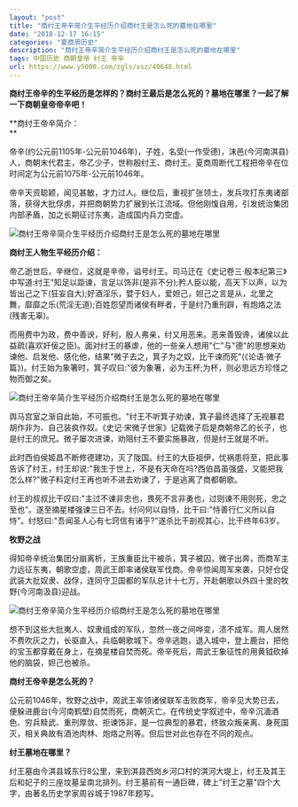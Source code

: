 ```yaml
---
layout: "post"
title: "商纣王帝辛简介生平经历介绍商纣王是怎么死的墓地在哪里"
date: "2018-12-17 16:15"
categories: "夏商周历史"
description: "商纣王帝辛简介生平经历介绍商纣王是怎么死的墓地在哪里"
tags: 中国历史 商朝皇帝 纣王 帝辛
url: https://www.y5000.com/zgls/xsz/40648.html
---
```






**商纣王帝辛的生平经历是怎样的？商纣王最后是怎么死的？墓地在哪里？一起了解一下商朝皇帝帝辛吧！**

 **商纣王帝辛简介：  
**

帝辛(约公元前1105年-公元前1046年)，子姓，名受(一作受德)，沫邑(今河南淇县)人，商朝末代君主，帝乙少子，世称殷纣王、商纣王。夏商周断代工程把帝辛在位时间定为公元前1075年-公元前1046年。

帝辛天资聪颖，闻见甚敏，才力过人。继位后，重视扩张领土，发兵攻打东夷诸部落，获得大批俘虏，并把商朝势力扩展到长江流域。但他刚愎自用，引发统治集团内部矛盾，加之长期征讨东夷，造成国内兵力空虚。

![商纣王帝辛简介生平经历介绍商纣王是怎么死的墓地在哪里](https://img.y5000.com/uploads/allimg/190128/1383f0d36b1ba8679aa4910461ed2439.jpg)

 **商纣王人物生平经历介绍：**

帝乙逝世后，辛继位，这就是辛帝，谥号纣王。司马迁在《史记卷三·殷本纪第三》中写道:纣王"知足以距谏，言足以饰非(是非不分);矜人臣以能，高天下以声，以为皆出己之下(狂妄自大);好酒淫乐，嬖于妇人，爱妲己，妲己之言是从，北里之舞，靡靡之乐(荒淫无道);百姓怨望而诸侯有畔者，于是纣乃重刑辟，有炮烙之法(残害无辜)。

而用费中为政，费中善谀，好利，殷人弗亲，纣又用恶来。恶来善毁谗，诸侯以此益疏(喜欢奸佞之臣)。面对纣王的暴虐，他的一些亲人想用"仁"与"德"的思想来劝谏他、启发他、感化他，结果"微子去之，箕子为之奴，比干谏而死"(《论语·微子篇》)。纣王始为象箸时，箕子叹曰:"彼为象箸，必为玉杯;为杯，则必思远方珍怪之物而御之矣。

![商纣王帝辛简介生平经历介绍商纣王是怎么死的墓地在哪里](https://img.y5000.com/uploads/allimg/190128/0188f784a59e2ff5e70c9b95504213cc.jpg)

舆马宫室之渐自此始，不可振也。"纣王不听箕子劝谏，箕子最终选择了无视暴君胡作非为、自己装疯作奴。《史记·宋微子世家》记载微子启是商朝帝乙的长子，也是纣王的庶兄。微子屡次进谏，劝阻纣王不要实施暴政，但是纣王就是不听。

此时西伯侯姬昌不断修德建功，灭了陇国。纣王的大臣祖伊，忧祸患将至，把此事告诉了纣王，纣王却说:"我生于世上，不是有天命在吗?西伯昌虽强盛，又能把我怎么样?"微子料定纣王再也听不进去劝谏了，于是逃离了商都朝歌。

纣王的叔叔比干叹曰:"主过不谏非忠也，畏死不言非勇也，过则谏不用则死，忠之至也"。遂至摘星楼强谏三日不去。纣问何以自恃，比干曰:"恃善行仁义所以自恃"。纣怒曰:"吾闻圣人心有七窍信有诸乎?"遂杀比干剖视其心，比干终年63岁。

 **牧野之战**

得知帝辛统治集团分崩离析，王族重臣比干被杀，箕子被囚，微子出奔，而商军主力远征东夷，朝歌空虚，周武王即率诸侯联军伐商。帝辛惊闻周军来袭，只好仓促武装大批奴隶、战俘，连同守卫国都的军队总计十七万，开赴朝歌以外四十里的牧野(今河南汲县)迎战。

![商纣王帝辛简介生平经历介绍商纣王是怎么死的墓地在哪里](https://img.y5000.com/uploads/allimg/190128/13e662824bb4389c929158a7ed6f9e25.jpg)

想不到这些大批夷人、奴隶组成的军队，忽然一夜之间哗变，溃不成军。周人居然不费吹灰之力，长驱直入，兵临朝歌城下。帝辛逃跑，退入城中，登上鹿台，把他的宝玉都穿戴在身上，在摘星楼自焚而死。帝辛死后，周武王象征性的用黄钺砍掉他的脑袋，妲己也被杀。

 **商纣王帝辛是怎么死的？**

公元前1046年，牧野之战中，周武王率领诸侯联军击败商军，帝辛见大势已去，便躲进鹿台(今河南鹤壁)自焚而死，商朝灭亡。在传统史学叙述中，帝辛沉湎酒色、穷兵黩武、重刑厚敛、拒谏饰非，是一位典型的暴君，终致众叛亲离、身死国灭，相关典故有酒池肉林、炮烙之刑等。但后世对此也存在不同的观点。

 **纣王墓地在哪里？**

纣王墓由今淇县城东行8公里，来到淇县西岗乡河口村的淇河大堤上，纣王及其王后和妃子的三座坟墓呈南北排列。纣王墓前有一通巨碑，碑上"纣王之墓"四个大字，由著名历史学家周谷城于1987年题写。
